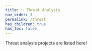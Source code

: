 ```yaml
---
title: 💥 Threat Analysis
nav_order: 3
permalink: /threat
has_children: true
has_toc: false
---
```


Threat analysis projects are listed here!